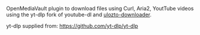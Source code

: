 OpenMediaVault plugin to download files using Curl, Aria2, YoutTube videos using the yt-dlp fork of youtube-dl and [ulozto-downloader](https://github.com/setnicka/ulozto-downloader).

yt-dlp supplied from: https://github.com/yt-dlp/yt-dlp
